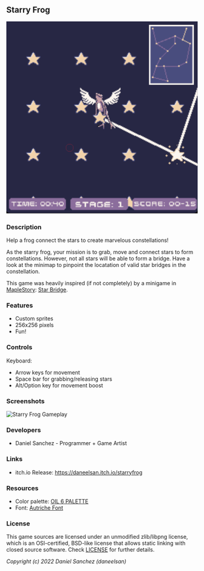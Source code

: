 ## Starry Frog

![Starry Frog](screenshots/screenshot000.png "Starry Frog")

### Description

Help a frog connect the stars to create marvelous constellations!

As the starry frog, your mission is to grab, move and connect stars to form constellations.
However, not all stars will be able to form a bridge.
Have a look at the minimap to pinpoint the locatation of valid star bridges in the constellation.

This game was heavily inspired (if not completely) by a minigame in [MapleStory](https://maplestory.nexon.net/): [Star Bridge](https://maplestory.nexon.net/news/77917/v-237-ignition-cygnus-knights-redux-patch-notes/#Star).

### Features

 - Custom sprites
 - 256x256 pixels
 - Fun!

### Controls

Keyboard:
 - Arrow keys for movement
 - Space bar for grabbing/releasing stars
 - Alt/Option key for movement boost

### Screenshots

![Starry Frog Gameplay](screenshots/giph000.gif "Starry Frog Gameplay")

### Developers

 - Daniel Sanchez - Programmer + Game Artist

### Links

 - itch.io Release: https://daneelsan.itch.io/starryfrog

### Resources

 - Color palette: [OIL 6 PALETTE](https://lospec.com/palette-list/oil-6)
 - Font: [Autriche Font](https://www.fontspace.com/autriche-font-f3285)

### License

This game sources are licensed under an unmodified zlib/libpng license, which is an OSI-certified, BSD-like license that allows static linking with closed source software. Check [LICENSE](LICENSE) for further details.

*Copyright (c) 2022 Daniel Sanchez (daneelsan)*
